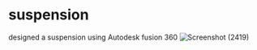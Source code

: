 # suspension
designed a suspension using Autodesk fusion 360
![Screenshot (2419)](https://user-images.githubusercontent.com/90607992/134923872-106d26f1-3c1a-48ab-b0d5-b7565e3de8b1.png)

